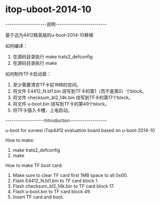 # itop-uboot-2014-10

--------------------说明-------------------------

基于迅为4412精英版的u-boot-2014-10移植

如何编译：

1. 在源码目录执行 make trats2_defconfig
2. 在源码目录执行 make

如何制作TF卡启动盘：

1. 至少需要清空TF卡前1MB的空间。
2. 将文件 E4412_N.bl1.bin 烧写到TF卡的第1（而不是第0）个block。
3. 将文件 checksum_bl2_14k.bin 烧写到TF卡的第17个block。
4. 将文件 u-boot.bin 烧写到TF卡的第49个block。
5. 将TF卡插入卡槽，上电启动。


-------------------Introduction------------------

u-boot for xunwei iTop4412 evaluation board based on u-boot-2014-10

How to make:

1. make trats2_defconfig
2. make

How to make TF boot card:

1. Make sure to clear TF card first 1MB space to all 0x00.
2. Flash E4412_N.bl1.bin to TF card block 1.
3. Flash checksum_bl2_14k.bin to TF card block 17.
4. Flash u-boot.bin to TF card block 49.
5. Insert TF card and boot.
